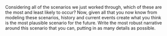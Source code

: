 Considering all of the scenarios we just worked through, which of these are the most and least likely to occur? Now, given all that you now know from modeling these scenarios, history and current events create what you think is the most plausible scenario for the future. Write the most robust narrative around this scenario that you can, putting in as many details as possible.